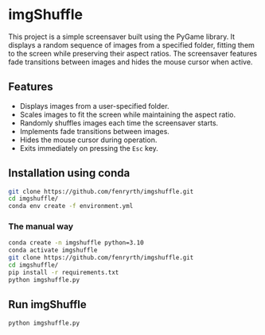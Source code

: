 # imgShuffle

This project is a simple screensaver built using the PyGame library. It displays a random sequence of images from a specified folder, fitting them to the screen while preserving their aspect ratios. The screensaver features fade transitions between images and hides the mouse cursor when active.

## Features

- Displays images from a user-specified folder.
- Scales images to fit the screen while maintaining the aspect ratio.
- Randomly shuffles images each time the screensaver starts.
- Implements fade transitions between images.
- Hides the mouse cursor during operation.
- Exits immediately on pressing the `Esc` key.


## Installation using conda

```bash
git clone https://github.com/fenryrth/imgshuffle.git
cd imgshuffle/
conda env create -f environment.yml
```

### The manual way

```bash
conda create -n imgshuffle python=3.10
conda activate imgshuffle
git clone https://github.com/fenryrth/imgshuffle.git
cd imgshuffle/
pip install -r requirements.txt
python imgshuffle.py
```

## Run imgShuffle
```bash
python imgshuffle.py
